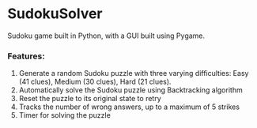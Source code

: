 # SudokuSolver
Sudoku game built in Python, with a GUI built using Pygame.

### Features:
1. Generate a random Sudoku puzzle with three varying difficulties: Easy (41 clues), Medium (30 clues), Hard (21 clues).
2. Automatically solve the Sudoku puzzle using Backtracking algorithm
3. Reset the puzzle to its original state to retry
4. Tracks the number of wrong answers, up to a maximum of 5 strikes
5. Timer for solving the puzzle
